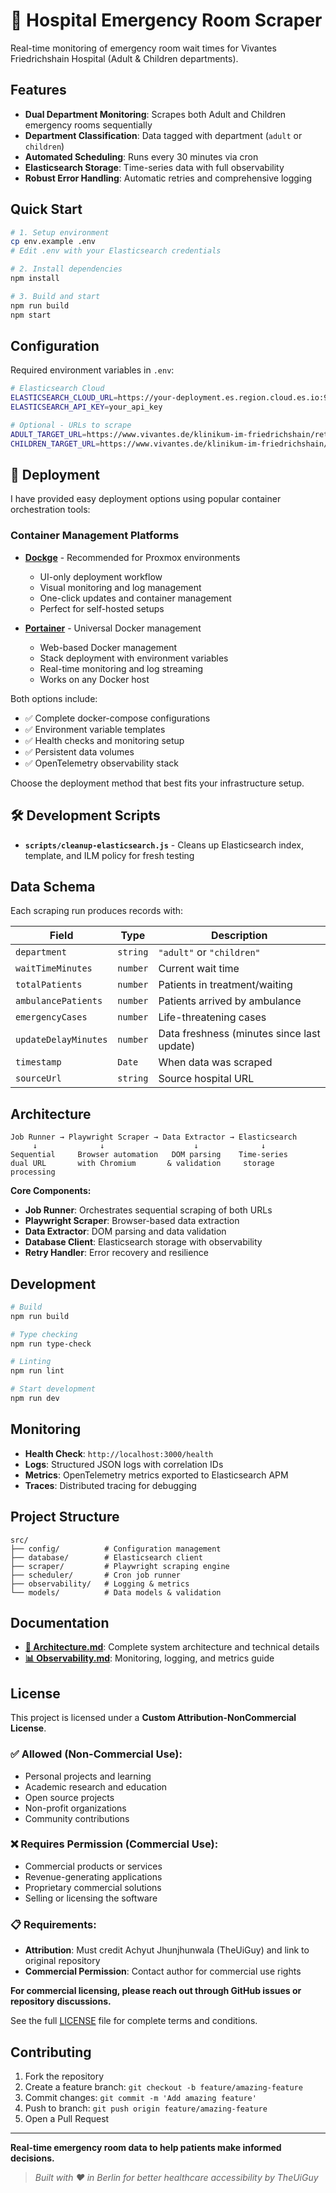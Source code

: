 # 🏥 Hospital Emergency Room Scraper

Real-time monitoring of emergency room wait times for Vivantes Friedrichshain Hospital (Adult & Children departments).

## Features

- **Dual Department Monitoring**: Scrapes both Adult and Children emergency rooms sequentially
- **Department Classification**: Data tagged with department (`adult` or `children`)
- **Automated Scheduling**: Runs every 30 minutes via cron
- **Elasticsearch Storage**: Time-series data with full observability
- **Robust Error Handling**: Automatic retries and comprehensive logging

## Quick Start

```bash
# 1. Setup environment
cp env.example .env
# Edit .env with your Elasticsearch credentials

# 2. Install dependencies
npm install

# 3. Build and start
npm run build
npm start
```

## Configuration

Required environment variables in `.env`:

```bash
# Elasticsearch Cloud
ELASTICSEARCH_CLOUD_URL=https://your-deployment.es.region.cloud.es.io:9200
ELASTICSEARCH_API_KEY=your_api_key

# Optional - URLs to scrape
ADULT_TARGET_URL=https://www.vivantes.de/klinikum-im-friedrichshain/rettungsstelle
CHILDREN_TARGET_URL=https://www.vivantes.de/klinikum-im-friedrichshain/kinder-jugendmedizin/kinderrettungsstelle
```

## 🚀 Deployment

I have provided easy deployment options using popular container orchestration tools:

### Container Management Platforms

- **[Dockge](./dockge/README.md)** - Recommended for Proxmox environments
  - UI-only deployment workflow
  - Visual monitoring and log management
  - One-click updates and container management
  - Perfect for self-hosted setups

- **[Portainer](./portainer/README.md)** - Universal Docker management
  - Web-based Docker management
  - Stack deployment with environment variables
  - Real-time monitoring and log streaming
  - Works on any Docker host

Both options include:
- ✅ Complete docker-compose configurations
- ✅ Environment variable templates
- ✅ Health checks and monitoring setup
- ✅ Persistent data volumes
- ✅ OpenTelemetry observability stack

Choose the deployment method that best fits your infrastructure setup.

## 🛠️ Development Scripts

- **`scripts/cleanup-elasticsearch.js`** - Cleans up Elasticsearch index, template, and ILM policy for fresh testing

## Data Schema

Each scraping run produces records with:

| Field | Type | Description |
|-------|------|-------------|
| `department` | `string` | `"adult"` or `"children"` |
| `waitTimeMinutes` | `number` | Current wait time |
| `totalPatients` | `number` | Patients in treatment/waiting |
| `ambulancePatients` | `number` | Patients arrived by ambulance |
| `emergencyCases` | `number` | Life-threatening cases |
| `updateDelayMinutes` | `number` | Data freshness (minutes since last update) |
| `timestamp` | `Date` | When data was scraped |
| `sourceUrl` | `string` | Source hospital URL |

## Architecture

```
Job Runner → Playwright Scraper → Data Extractor → Elasticsearch
     ↓              ↓                    ↓              ↓
Sequential     Browser automation   DOM parsing    Time-series
dual URL       with Chromium       & validation     storage
processing
```

**Core Components:**
- **Job Runner**: Orchestrates sequential scraping of both URLs
- **Playwright Scraper**: Browser-based data extraction
- **Data Extractor**: DOM parsing and data validation
- **Database Client**: Elasticsearch storage with observability
- **Retry Handler**: Error recovery and resilience

## Development

```bash
# Build
npm run build

# Type checking
npm run type-check

# Linting
npm run lint

# Start development
npm run dev
```

## Monitoring

- **Health Check**: `http://localhost:3000/health`
- **Logs**: Structured JSON logs with correlation IDs
- **Metrics**: OpenTelemetry metrics exported to Elasticsearch APM
- **Traces**: Distributed tracing for debugging

## Project Structure

```
src/
├── config/          # Configuration management
├── database/        # Elasticsearch client
├── scraper/         # Playwright scraping engine
├── scheduler/       # Cron job runner
├── observability/   # Logging & metrics
└── models/          # Data models & validation
```

## Documentation

- **[📖 Architecture.md](./docs/Architecture.md)**: Complete system architecture and technical details
- **[📊 Observability.md](./docs/Observability.md)**: Monitoring, logging, and metrics guide

## License

This project is licensed under a **Custom Attribution-NonCommercial License**.

### ✅ **Allowed (Non-Commercial Use):**
- Personal projects and learning
- Academic research and education
- Open source projects
- Non-profit organizations
- Community contributions

### ❌ **Requires Permission (Commercial Use):**
- Commercial products or services
- Revenue-generating applications
- Proprietary commercial solutions
- Selling or licensing the software

### 📋 **Requirements:**
- **Attribution**: Must credit Achyut Jhunjhunwala (TheUiGuy) and link to original repository
- **Commercial Permission**: Contact author for commercial use rights

**For commercial licensing, please reach out through GitHub issues or repository discussions.**

See the full [LICENSE](./LICENSE) file for complete terms and conditions.

## Contributing

1. Fork the repository
2. Create a feature branch: `git checkout -b feature/amazing-feature`
3. Commit changes: `git commit -m 'Add amazing feature'`
4. Push to branch: `git push origin feature/amazing-feature`
5. Open a Pull Request

---

**Real-time emergency room data to help patients make informed decisions.**

> *Built with ❤️ in Berlin for better healthcare accessibility by TheUiGuy*